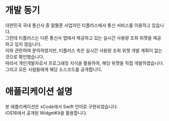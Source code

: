 # 개발 동기
대한민국 국내 통신사 중 알뜰폰 사업자인 티플러스에서 통신 서비스를 이용하고 있습니다.<br>
그런데 티플러스는 다른 통신사 앱에서 제공하고 있는 실시간 사용량 조회 위젯을 제공하고 있지 않습니다.<br>
이와 관련하여 문의하였지만, 티플러스 측은 실시간 사용량 조회 위젯 개발 계획이 없는 것으로 확인했습니다.<br>
따라서 개인개발자로서 프로그래밍 지식을 활용하여, 해당 위젯을 직접 개발하였습니다.<br>
그리고 모든 사람들에게 해당 소스코드를 공개합니다.<br>

# 애플리케이션 설명
본 애플리케이션은 xCode에서 Swift 언어로 구현되었습니다.<br>
iOS16에서 공개된 WidgetKit을 활용합니다.<br>
